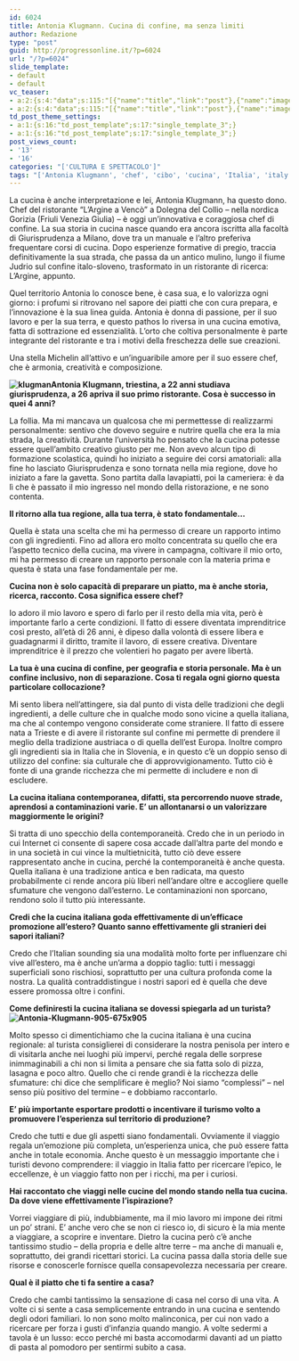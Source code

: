 ```yaml
---
id: 6024
title: Antonia Klugmann. Cucina di confine, ma senza limiti
author: Redazione
type: "post"
guid: http://progressonline.it/?p=6024
url: "/?p=6024"
slide_template:
- default
- default
vc_teaser:
- a:2:{s:4:"data";s:115:"[{"name":"title","link":"post"},{"name":"image","image":"featured","link":"none"},{"name":"text","mode":"excerpt"}]";s:7:"bgcolor";s:0:"";}
- a:2:{s:4:"data";s:115:"[{"name":"title","link":"post"},{"name":"image","image":"featured","link":"none"},{"name":"text","mode":"excerpt"}]";s:7:"bgcolor";s:0:"";}
td_post_theme_settings:
- a:1:{s:16:"td_post_template";s:17:"single_template_3";}
- a:1:{s:16:"td_post_template";s:17:"single_template_3";}
post_views_count:
- '13'
- '16'
categories: "['CULTURA E SPETTACOLO']"
tags: "['Antonia Klugmann', 'chef', 'cibo', 'cucina', 'Italia', 'italy', 'pasta', 'ristorante']"
---
```


La cucina è anche interpretazione e lei, Antonia Klugmann, ha questo dono. Chef del ristorante “L’Argine a Vencò” a Dolegna del Collio – nella nordica Gorizia (Friuli Venezia Giulia) – è oggi un’innovativa e coraggiosa chef di confine. La sua storia in cucina nasce quando era ancora iscritta alla facoltà di Giurisprudenza a Milano, dove tra un manuale e l’altro preferiva frequentare corsi di cucina. Dopo esperienze formative di pregio, traccia definitivamente la sua strada, che passa da un antico mulino, lungo il fiume Judrio sul confine italo-sloveno, trasformato in un ristorante di ricerca: L’Argine, appunto.

Quel territorio Antonia lo conosce bene, è casa sua, e lo valorizza ogni giorno: i profumi si ritrovano nel sapore dei piatti che con cura prepara, e l’innovazione è la sua linea guida. Antonia è donna di passione, per il suo lavoro e per la sua terra, e questo pathos lo riversa in una cucina emotiva, fatta di sottrazione ed essenzialità. L’orto che coltiva personalmente è parte integrante del ristorante e tra i motivi della freschezza delle sue creazioni.

Una stella Michelin all’attivo e un’inguaribile amore per il suo essere chef, che è armonia, creatività e composizione.

**![klugman](https://progressonline.it/wp-content/uploads/2017/06/klugman-278x300.jpg)Antonia Klugmann, triestina, a 22 anni studiava giurisprudenza, a 26 apriva il suo primo ristorante. Cosa è successo in quei 4 anni?**

La follia. Ma mi mancava un qualcosa che mi permettesse di realizzarmi personalmente: sentivo che dovevo seguire e nutrire quella che era la mia strada, la creatività. Durante l’università ho pensato che la cucina potesse essere quell’ambito creativo giusto per me. Non avevo alcun tipo di formazione scolastica, quindi ho iniziato a seguire dei corsi amatoriali: alla fine ho lasciato Giurisprudenza e sono tornata nella mia regione, dove ho iniziato a fare la gavetta. Sono partita dalla lavapiatti, poi la cameriera: è da lì che è passato il mio ingresso nel mondo della ristorazione, e ne sono contenta.

**Il ritorno alla tua regione, alla tua terra, è stato fondamentale…**

Quella è stata una scelta che mi ha permesso di creare un rapporto intimo con gli ingredienti. Fino ad allora ero molto concentrata su quello che era l’aspetto tecnico della cucina, ma vivere in campagna, coltivare il mio orto, mi ha permesso di creare un rapporto personale con la materia prima e questa è stata una fase fondamentale per me.

**Cucina non è solo capacità di preparare un piatto, ma è anche storia, ricerca, racconto. Cosa significa essere chef?**

Io adoro il mio lavoro e spero di farlo per il resto della mia vita, però è importante farlo a certe condizioni. Il fatto di essere diventata imprenditrice così presto, all’età di 26 anni, è dipeso dalla volontà di essere libera e guadagnarmi il diritto, tramite il lavoro, di essere creativa. Diventare imprenditrice è il prezzo che volentieri ho pagato per avere libertà.

**La tua è una cucina di confine, per geografia e storia personale. Ma è un confine inclusivo, non di separazione. Cosa ti regala ogni giorno questa particolare collocazione?**

Mi sento libera nell’attingere, sia dal punto di vista delle tradizioni che degli ingredienti, a delle culture che in qualche modo sono vicine a quella italiana, ma che al contempo vengono considerate come straniere. Il fatto di essere nata a Trieste e di avere il ristorante sul confine mi permette di prendere il meglio della tradizione austriaca o di quella dell’est Europa. Inoltre compro gli ingredienti sia in Italia che in Slovenia, e in questo c’è un doppio senso di utilizzo del confine: sia culturale che di approvvigionamento. Tutto ciò è fonte di una grande ricchezza che mi permette di includere e non di escludere.

**La cucina italiana contemporanea, difatti, sta percorrendo nuove strade, aprendosi a contaminazioni varie. E’ un allontanarsi o un valorizzare maggiormente le origini?**

Si tratta di uno specchio della contemporaneità. Credo che in un periodo in cui Internet ci consente di sapere cosa accade dall’altra parte del mondo e in una società in cui vince la multietnicità, tutto ciò deve essere rappresentato anche in cucina, perché la contemporaneità è anche questa. Quella italiana è una tradizione antica e ben radicata, ma questo probabilmente ci rende ancora più liberi nell’andare oltre e accogliere quelle sfumature che vengono dall’esterno. Le contaminazioni non sporcano, rendono solo il tutto più interessante.

**Credi che la cucina italiana goda effettivamente di un’efficace promozione all’estero? Quanto sanno effettivamente gli stranieri dei sapori italiani?**

Credo che l’Italian sounding sia una modalità molto forte per influenzare chi vive all’estero, ma è anche un’arma a doppio taglio: tutti i messaggi superficiali sono rischiosi, soprattutto per una cultura profonda come la nostra. La qualità contraddistingue i nostri sapori ed è quella che deve essere promossa oltre i confini.

**Come definiresti la cucina italiana se dovessi spiegarla ad un turista?![Antonia-Klugmann-905-675x905](https://progressonline.it/wp-content/uploads/2017/06/Antonia-Klugmann-905-675x905-224x300.jpg)**

Molto spesso ci dimentichiamo che la cucina italiana è una cucina regionale: al turista consiglierei di considerare la nostra penisola per intero e di visitarla anche nei luoghi più impervi, perché regala delle sorprese inimmaginabili a chi non si limita a pensare che sia fatta solo di pizza, lasagna e poco altro. Quello che ci rende grandi è la ricchezza delle sfumature: chi dice che semplificare è meglio? Noi siamo “complessi” – nel senso più positivo del termine – e dobbiamo raccontarlo.

**E’ più importante esportare prodotti o incentivare il turismo volto a promuovere l’esperienza sul territorio di produzione?**

Credo che tutti e due gli aspetti siano fondamentali. Ovviamente il viaggio regala un’emozione più completa, un’esperienza unica, che può essere fatta anche in totale economia. Anche questo è un messaggio importante che i turisti devono comprendere: il viaggio in Italia fatto per ricercare l’epico, le eccellenze, è un viaggio fatto non per i ricchi, ma per i curiosi.

**Hai raccontato che viaggi nelle cucine del mondo stando nella tua cucina. Da dove viene effettivamente l’ispirazione?**

Vorrei viaggiare di più, indubbiamente, ma il mio lavoro mi impone dei ritmi un po’ strani. E’ anche vero che se non ci riesco io, di sicuro è la mia mente a viaggiare, a scoprire e inventare. Dietro la cucina però c’è anche tantissimo studio – della propria e delle altre terre – ma anche di manuali e, soprattutto, dei grandi ricettari storici. La cucina passa dalla storia delle sue risorse e conoscerle fornisce quella consapevolezza necessaria per creare.

**Qual è il piatto che ti fa sentire a casa?**

Credo che cambi tantissimo la sensazione di casa nel corso di una vita. A volte ci si sente a casa semplicemente entrando in una cucina e sentendo degli odori familiari. Io non sono molto malinconica, per cui non vado a ricercare per forza i gusti d’infanzia quando mangio. A volte sedermi a tavola è un lusso: ecco perché mi basta accomodarmi davanti ad un piatto di pasta al pomodoro per sentirmi subito a casa.